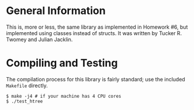 # General Information
This is, more or less, the same library as implemented in Homework #6,
but implemented using classes instead of structs.
It was written by Tucker R. Twomey and Julian Jacklin.

# Compiling and Testing
The compilation process for this library is fairly standard;
use the included `Makefile` directly.
```
$ make -j4 # if your machine has 4 CPU cores
$ ./test_htree
```
